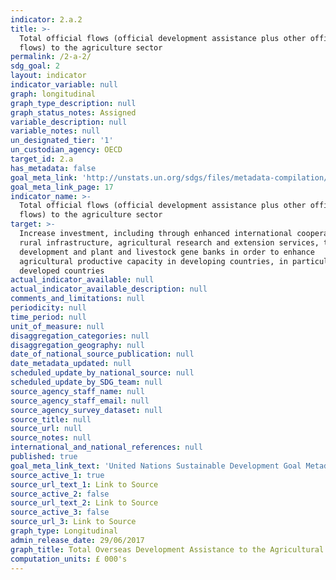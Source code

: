 ```yaml
---
indicator: 2.a.2
title: >-
  Total official flows (official development assistance plus other official
  flows) to the agriculture sector
permalink: /2-a-2/
sdg_goal: 2
layout: indicator
indicator_variable: null
graph: longitudinal
graph_type_description: null
graph_status_notes: Assigned
variable_description: null
variable_notes: null
un_designated_tier: '1'
un_custodian_agency: OECD
target_id: 2.a
has_metadata: false
goal_meta_link: 'http://unstats.un.org/sdgs/files/metadata-compilation/Metadata-Goal-2.pdf'
goal_meta_link_page: 17
indicator_name: >-
  Total official flows (official development assistance plus other official
  flows) to the agriculture sector
target: >-
  Increase investment, including through enhanced international cooperation, in
  rural infrastructure, agricultural research and extension services, technology
  development and plant and livestock gene banks in order to enhance
  agricultural productive capacity in developing countries, in particular least
  developed countries
actual_indicator_available: null
actual_indicator_available_description: null
comments_and_limitations: null
periodicity: null
time_period: null
unit_of_measure: null
disaggregation_categories: null
disaggregation_geography: null
date_of_national_source_publication: null
date_metadata_updated: null
scheduled_update_by_national_source: null
scheduled_update_by_SDG_team: null
source_agency_staff_name: null
source_agency_staff_email: null
source_agency_survey_dataset: null
source_title: null
source_url: null
source_notes: null
international_and_national_references: null
published: true
goal_meta_link_text: 'United Nations Sustainable Development Goal Metadata: Goal 2'
source_active_1: true
source_url_text_1: Link to Source
source_active_2: false
source_url_text_2: Link to Source
source_active_3: false
source_url_3: Link to Source
graph_type: Longitudinal
admin_release_date: 29/06/2017
graph_title: Total Overseas Development Assistance to the Agricultural Sector (£ 000's)
computation_units: £ 000's
---
```

